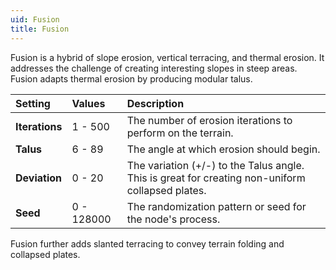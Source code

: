 ```yaml
---
uid: Fusion
title: Fusion
---
```


Fusion is a hybrid of slope erosion, vertical terracing, and thermal erosion. It addresses the challenge of creating interesting slopes in steep areas. Fusion adapts thermal erosion by producing modular talus.


| Setting        | Values     | Description                                                                                      |
| :------------- | :--------- | :----------------------------------------------------------------------------------------------- |
| **Iterations** | 1 - 500    | The number of erosion iterations to perform on the terrain.                                      |
| **Talus**      | 6 - 89     | The angle at which erosion should begin.                                                         |
| **Deviation**  | 0 - 20     | The variation (+/-) to the Talus angle. This is great for creating non-uniform collapsed plates. |
| **Seed**       | 0 - 128000 | The randomization pattern or seed for the node's process.                                        |




Fusion further adds slanted terracing to convey terrain folding and collapsed plates.